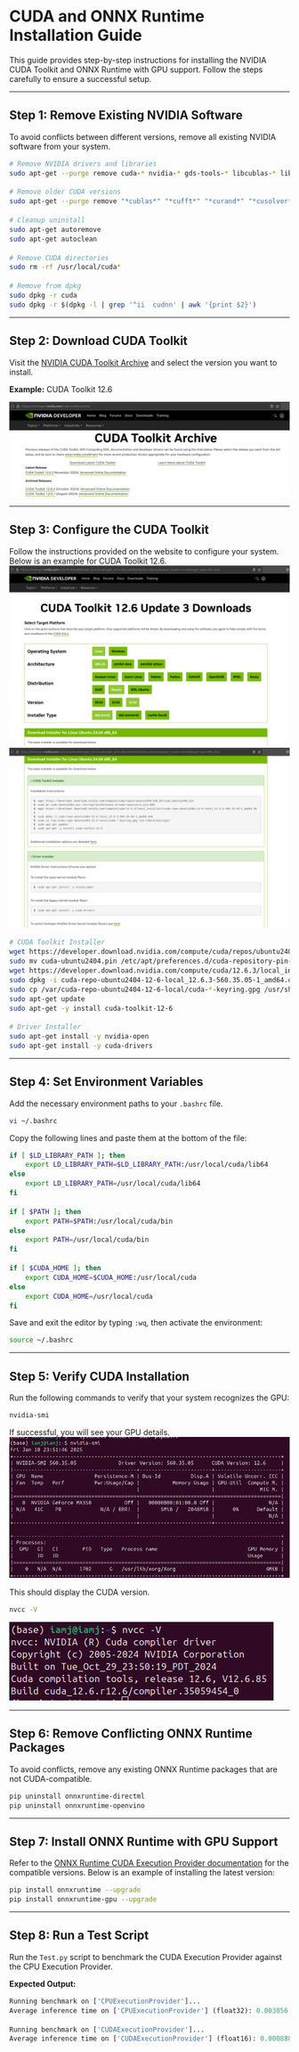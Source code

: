 # CUDA and ONNX Runtime Installation Guide

This guide provides step-by-step instructions for installing the NVIDIA CUDA Toolkit and ONNX Runtime with GPU support. Follow the steps carefully to ensure a successful setup.

---

## Step 1: Remove Existing NVIDIA Software

To avoid conflicts between different versions, remove all existing NVIDIA software from your system.

```bash
# Remove NVIDIA drivers and libraries
sudo apt-get --purge remove cuda-* nvidia-* gds-tools-* libcublas-* libcufft-* libcufile-* libcurand-* libcusolver-* libcusparse-* libnpp-* libnvidia-* libnvjitlink-* libnvjpeg-* nsight* nvidia-* libnvidia-* libcudnn8*

# Remove older CUDA versions
sudo apt-get --purge remove "*cublas*" "*cufft*" "*curand*" "*cusolver*" "*cusparse*" "*npp*" "*nvjpeg*" "cuda*" "nsight*"

# Cleanup uninstall
sudo apt-get autoremove
sudo apt-get autoclean

# Remove CUDA directories
sudo rm -rf /usr/local/cuda*

# Remove from dpkg
sudo dpkg -r cuda
sudo dpkg -r $(dpkg -l | grep '^ii  cudnn' | awk '{print $2}')
```

---

## Step 2: Download CUDA Toolkit

Visit the [NVIDIA CUDA Toolkit Archive](https://developer.nvidia.com/cuda-toolkit-archive) and select the version you want to install.

**Example:** CUDA Toolkit 12.6

![Screenshot showing CUDA selection process](https://github.com/DakeQQ/Tutorial-ONNX-Runtime-Execution-Providers/blob/main/screenshots/Screenshot%20from%202025-01-11%2012-02-42.png)

---

## Step 3: Configure the CUDA Toolkit

Follow the instructions provided on the website to configure your system. Below is an example for CUDA Toolkit 12.6.
![Screenshot showing CUDA Toolkit Installer](https://github.com/DakeQQ/Tutorial-ONNX-Runtime-Execution-Providers/blob/main/screenshots/Screenshot%20from%202025-01-11%2012-03-17.png)
![Screenshot showing Installer Instructions](https://github.com/DakeQQ/Tutorial-ONNX-Runtime-Execution-Providers/blob/main/screenshots/Screenshot%20from%202025-01-11%2012-03-35.png)

```bash
# CUDA Toolkit Installer
wget https://developer.download.nvidia.com/compute/cuda/repos/ubuntu2404/x86_64/cuda-ubuntu2404.pin
sudo mv cuda-ubuntu2404.pin /etc/apt/preferences.d/cuda-repository-pin-600
wget https://developer.download.nvidia.com/compute/cuda/12.6.3/local_installers/cuda-repo-ubuntu2404-12-6-local_12.6.3-560.35.05-1_amd64.deb
sudo dpkg -i cuda-repo-ubuntu2404-12-6-local_12.6.3-560.35.05-1_amd64.deb
sudo cp /var/cuda-repo-ubuntu2404-12-6-local/cuda-*-keyring.gpg /usr/share/keyrings/
sudo apt-get update
sudo apt-get -y install cuda-toolkit-12-6

# Driver Installer
sudo apt-get install -y nvidia-open
sudo apt-get install -y cuda-drivers
```

---

## Step 4: Set Environment Variables

Add the necessary environment paths to your `.bashrc` file.

```bash
vi ~/.bashrc
```

Copy the following lines and paste them at the bottom of the file:

```bash
if [ $LD_LIBRARY_PATH ]; then
    export LD_LIBRARY_PATH=$LD_LIBRARY_PATH:/usr/local/cuda/lib64
else
    export LD_LIBRARY_PATH=/usr/local/cuda/lib64
fi

if [ $PATH ]; then
    export PATH=$PATH:/usr/local/cuda/bin
else
    export PATH=/usr/local/cuda/bin
fi

if [ $CUDA_HOME ]; then
    export CUDA_HOME=$CUDA_HOME:/usr/local/cuda
else
    export CUDA_HOME=/usr/local/cuda
fi
```

Save and exit the editor by typing `:wq`, then activate the environment:

```bash
source ~/.bashrc
```

---

## Step 5: Verify CUDA Installation

Run the following commands to verify that your system recognizes the GPU:

```bash
nvidia-smi
```
If successful, you will see your GPU details.
![Screenshot showing GPU Details](https://github.com/DakeQQ/Tutorial-ONNX-Runtime-Execution-Providers/blob/main/screenshots/Screenshot%20from%202025-01-11%2012-27-47.png)


This should display the CUDA version.
```bash
nvcc -V
```
![Screenshot showing CUDA Version](https://github.com/DakeQQ/Tutorial-ONNX-Runtime-Execution-Providers/blob/main/screenshots/Screenshot%20from%202025-01-11%2012-27-26.png)

---

## Step 6: Remove Conflicting ONNX Runtime Packages

To avoid conflicts, remove any existing ONNX Runtime packages that are not CUDA-compatible.

```bash
pip uninstall onnxruntime-directml
pip uninstall onnxruntime-openvino
```

---

## Step 7: Install ONNX Runtime with GPU Support

Refer to the [ONNX Runtime CUDA Execution Provider documentation](https://onnxruntime.ai/docs/execution-providers/CUDA-ExecutionProvider.html) for the compatible versions. Below is an example of installing the latest version:

```bash
pip install onnxruntime --upgrade
pip install onnxruntime-gpu --upgrade
```

---

## Step 8: Run a Test Script

Run the `Test.py` script to benchmark the CUDA Execution Provider against the CPU Execution Provider.

**Expected Output:**

```python
Running benchmark on ['CPUExecutionProvider']...
Average inference time on ['CPUExecutionProvider'] (float32): 0.003056 seconds per batch

Running benchmark on ['CUDAExecutionProvider']...
Average inference time on ['CUDAExecutionProvider'] (float16): 0.000888 seconds per batch
```


